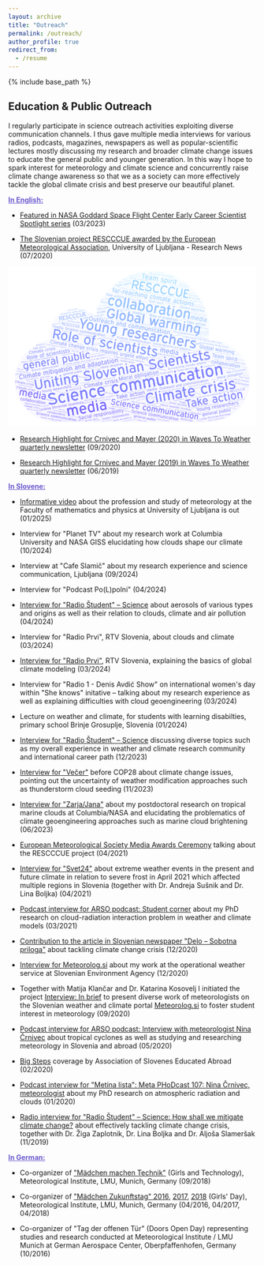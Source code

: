 ```yaml
---
layout: archive
title: "Outreach"
permalink: /outreach/
author_profile: true
redirect_from:
  - /resume
---
```


{% include base_path %}

## Education & Public Outreach

I regularly participate in science outreach activities exploiting diverse communication channels. I thus gave multiple media interviews for various radios, podcasts, magazines, newspapers as well as popular-scientific lectures mostly discussing my research and broader climate change issues to educate the general public and younger generation. In this way I hope to spark interest for meteorology and climate science and concurrently raise climate change awareness so that we as a society can more effectively tackle the global climate crisis and best preserve our beautiful planet.

<b><font color="slateblue"><u>In English:</u></font></b> 

* [Featured in NASA Goddard Space Flight Center Early Career Scientist Spotlight series](https://science.gsfc.nasa.gov/600/ECSS/Nina-Crnivec.html) (03/2023)<br/>

* [The Slovenian project RESCCCUE awarded by the European Meteorological Association](https://www.uni-lj.si/research_and_development/research_news/interdisciplinary_research/2020070315391882/the_slovenian_project_rescccue_awarded_by_the_european_meteorological_association/), University of Ljubljana - Research News (07/2020)

![RESCCCUE Word Art](/images/RESCCCUE_WordArt.png)

* [Research Highlight for Crnivec and Mayer (2020) in Waves To Weather quarterly newsletter](https://www.wavestoweather.de/communication/dissemination-activities/publications/quarterly_newsletter/2020/w2w_newsletter_q3_2020.pdf) (09/2020)<br/>

* [Research Highlight for Crnivec and Mayer (2019) in Waves To Weather quarterly newsletter](https://www.wavestoweather.de/communication/dissemination-activities/publications/quarterly_newsletter/2019/w2w_newsletter_q2_20191.pdf) (06/2019)<br/>

<b><font color="slateblue"><u>In Slovene:</u></font></b> 

* [Informative video](https://www.youtube.com/watch?v=QwUcm7ND3C8&t=27s) about the profession and study of meteorology at the Faculty of mathematics and physics at University of Ljubljana is out (01/2025)

* Interview for "Planet TV" about my research work at Columbia University and NASA GISS elucidating how clouds shape our climate (10/2024)

* Interview at "Cafe Slamič" about my research experience and science communication, Ljubljana (09/2024)
  
* Interview for "Podcast Po(L)polni" (04/2024)

* [Interview for "Radio Študent" – Science](https://radiostudent.si/znanost/arso/aerso) about aerosols of various types and origins as well as their relation to clouds, climate and air pollution (04/2024)

* Interview for "Radio Prvi", RTV Slovenia, about clouds and climate (03/2024)

* [Interview for "Radio Prvi"](https://prvi.rtvslo.si/podkast/jutranja-vremenska-fronta/173251595/175031771), RTV Slovenia, explaining the basics of global climate modeling (03/2024)
  
* Interview for "Radio 1 - Denis Avdić Show" on international women's day within "She knows" initative – talking about my research experience as well as explaining difficulties with cloud geoengineering (03/2024)

* Lecture on weather and climate, for students with learning disabilties, primary school Brinje Grosuplje, Slovenia (01/2024)

* [Interview for "Radio Študent" – Science](https://radiostudent.si/znanost/odprti-termin-za-znanost/nocni-program-znanstvene-redakcije-0) discussing diverse topics such as my overall experience in weather and climate research community and international career path (12/2023)

* [Interview for "Večer"](https://vecer.com/slovenija/resevanje-sveta-pred-podnebnim-zlomom-lahko-clovek-spreminja-vreme-in-podnebje-10344702) before COP28 about climate change issues, pointing out the uncertainty of weather modification approaches such as thunderstorm cloud seeding (11/2023)

* [Interview for "Zarja/Jana"](https://novice.svet24.si/revija/jana/clanek/zgodbe/649140df5a399/kako-naredis-oblak) about my postdoctoral research on tropical marine clouds at Columbia/NASA and elucidating the problematics of climate geoengineering approaches such as marine cloud brightening (06/2023)

* [European Meteorological Society Media Awards Ceremony](https://www.youtube.com/watch?v=3taZqPIbZh4) talking about the RESCCCUE project (04/2021)

* [Interview for "Svet24"](https://novice.svet24.si/clanek/novice/slovenija/6073055dc2e54/najvec-skode-bodo-utrpeli-slovenski-sadjarji-vinogradniki-in-cebelarji) about extreme weather events in the present and future climate in relation to severe frost in April 2021 which affected multiple regions in Slovenia (together with Dr. Andreja Sušnik and Dr. Lina Boljka) (04/2021)

* [Podcast interview for ARSO podcast: Student corner](https://meteo.arso.gov.si/uploads/probase/www/fproduct/media/sl/podcast/podcast_20210317_ep057.mp3) about my PhD research on cloud-radiation interaction problem in weather and climate models (03/2021)

* [Contribution to the article in Slovenian newspaper "Delo – Sobotna priloga"](https://www.delo.si/sobotna-priloga/razglednice-z-vroce-strani-alp/) about tackling climate change crisis (12/2020)

* [Interview for Meteorolog.si](https://meteorolog.si/index.php/2020/12/18/nina-crnivec/) about my work at the operational weather service at Slovenian Environment Agency (12/2020)

* Together with Matija Klančar and Dr. Katarina Kosovelj I initiated the project [Interview: In brief](http://meteorolog.si/index.php/2020/09/15/napovednik-intervjuji-na-kratko/) to present diverse work of meteorologists on the Slovenian weather and climate portal [Meteorolog.si](http://meteorolog.si/) to foster student interest in meteorology (09/2020)

* [Podcast interview for ARSO podcast: Interview with meteorologist Nina Črnivec](http://www.meteo.si/uploads/probase/www/fproduct/media/sl/podcast/podcast_20200520_ep040.mp3) about tropical cyclones as well as studying and researching meteorology in Slovenia and abroad (05/2020)

* [Big Steps](https://www.facebook.com/dvtis/photos/a.1017215245070418/1956902154435051/?type=3&theater) coverage by Association of Slovenes Educated Abroad (02/2020)

* [Podcast interview for "Metina lista": Meta PHoDcast 107: Nina Črnivec, meteorologist](https://metinalista.si/meta-phodcast-107-nina-crnivec-meteorologinja/) about my PhD research on atmospheric radiation and clouds (01/2020)

* [Radio interview for "Radio Študent" – Science: How shall we mitigate climate change?](https://radiostudent.si/znanost/zr-intervju/kako-bomo-bla%C5%BEili-podnebne-spremembe?fbclid=IwAR2y3n6dfT9tYwNvE19qQpJQxxlx4NXMCNswiruB8Ier-CspBRPHdpXCQM4) about effectively tackling climate change crisis, together with Dr. Žiga Zaplotnik, Dr. Lina Boljka and Dr. Aljoša Slameršak (11/2019)<br/> 

<!---
* Our 'Request of Slovenian researchers to take immediate action on improving the climate change mitigation and adaptation policy' (joint work with [Žiga Zaplotnik](https://zaplotnik.github.io/), [Lina Boljka](https://lina-boljka.github.io/) and [Aljoša Slameršak](https://ictaweb.uab.cat/personal_detail.php?id=4088)) has received extensive media coverage (11-12/2019):
> - **RTV-SLO (MMC):** [Znanstveniki: Slovenija ne kaže pripravljenosti, da bi se na podnebne spremembe odločno odzvala](https://www.rtvslo.si/okolje/novice/znanstveniki-slovenija-ne-kaze-pripravljenosti-da-bi-se-na-podnebne-spremembe-odlocno-odzvala/504612?fbclid=IwAR2Px1cLtDykMJxNszkG6MI1QDOM2LneGWqK70LchAvEST9RBr_VWVjM-7Y)<br/> 
> - **24 ur:** [Odprto pismo: Podnebne spremembe ogrožajo življenja več kot milijarde ljudi](https://www.24ur.com/novice/slovenija/razocarani-slovenski-znanstveniki-politiki-se-ne-zavedajo-resnosti-problema.html)<br/> 
> - **Dnevnik:** [Slovenski raziskovalci pozivajo k odločnemu ukrepanju za blaženje podnebnih sprememb](https://www.dnevnik.si/1042913601/slovenija/slovenski-raziskovalci-pozivajo-k-odlocnemu-ukrepanju-za-blazenje-podnebnih-sprememb)<br/> 
> - **Delo in Sobotna priloga:** [Slovenski raziskovalci pozivajo politiko: Sprejmite bolj ambiciozen podnebni načrt!](https://www.delo.si/novice/okolje/slovenski-raziskovalci-pozivajo-politiko-sprejmite-bolj-ambiciozen-podnebni-nacrt-247970.html)<br/>  
> - **STA-Znanost:** [Slovenski raziskovalci pozivajo k odločnemu ukrepanju za blaženje podnebnih sprememb](http://znanost.sta.si/2696264/slovenski-raziskovalci-pozivajo-k-odlocnemu-ukrepanju-za-blazenje-podnebnih-sprememb)<br/> 
> - **Mladina:** [Slovenski znanstveniki o podnebnih spremembah: Naša moralna in etična dolžnost je pozvati k ukrepanju](https://www.mladina.si/194097/slovenski-znanstveniki-o-podnebnih-spremembah-nasa-moralna-in-eticna-dolznost-je-pozvati-k-ukr/)<br/>  
> - **Večer:** [Znanstveniki pozivajo vlado, državni zbor in državni svet: "Ukrepajte!"](https://www.vecer.com/znanstveniki-pozivajo-vlado-drzavni-zbor-in-drzavni-svet-ukrepajte-10089051)<br/> 
> - **Slovenske novice:** [Grožnje Pahorju in Šarcu: pred Slovenijo katastrofalne spremembe](https://www.slovenskenovice.si/novice/slovenija/clanek/groznje-pahorju-in-sarcu-pred-slovenijo-katastrofalne-spremembe-247919)<br/>  
> - **Finance:** [Slovenski raziskovalci: vlada naj vključi podnebno problematiko v obvezen šolski program](https://oe.finance.si/8954794)<br/> 
> - **Politiks:** [Slovenski raziskovalci pozivajo k odločnemu ukrepanju za blaženje podnebnih sprememb](http://www.politikis.si/2019/11/slovenski-raziskovalci-pozivajo-k-odlocnemu-ukrepanju-za-blazenje-podnebnih-sprememb/)<br/> 
> - **TIMES.si:** [Slovenski raziskovalci: vlada naj vključi podnebno problematiko v obvezen šolski program](http://www.times.si/slovenija/slovenski-raziskovalci-vlada-naj-vkljuci-podnebno-problematiko-v-obvezen-solski-program--8eab3057b4f399f34eedc14a0423913804034be6.html)<br/> 
> - **Meteorolog.si** (November): [Podnebne spremembe – Odprto pismo](http://meteorolog.si/index.php/2019/11/11/podnebne-spremembe-odprto-pismo/)<br/> 
> - **Meteorolog.si** (December): [Odzivi na Zahtevo slovenskih raziskovalcev za sprejetje takojšnjih ukrepov za blaženje podnebnih sprememb in prilagajanje nanje](http://meteorolog.si/index.php/2019/12/13/odzivi-na-zahtevo-slovenskih-raziskovalcev-za-sprejetje-takojsnjih-ukrepov-za-blazenje-podnebnih-sprememb-in-prilagajanje-nanje/)<br/> 
> - **Zeleni Genij:** [Odprto pismo: Podnebne spremembe ogrožajo življenja več kot milijarde ljudi](https://zelenigenij.24ur.com/odprto-pismo-podnebne-spremembe-ogrozajo-zivljenja-vec-kot-milijarde-ljudi.html)<br/> 
> - **Kvardakadabra:** [Zahteva slovenskih znanstvenikov za sprejetje takojšnjih ukrepov  za blaženje podnebnih sprememb in prilagajanje nanje](https://www.scribd.com/document/434444707/Zahteva-slovenskih-znanstvenikov-za-sprejetje-takoj%C5%A1njih-ukrepov-za-bla%C5%BEenje-podnebnih-sprememb-in-prilagajanje-nanje?fbclid=IwAR07Noqc0WUfEeGxoe44hf0LuPNbSMlc3NKxCK9OCj7hNXaymeyW7ozgUGg)<br/> 
> - **Metropolitan:** [120 slovenskih strokovnjakov za odločno ukrepanje pri blaženju podnebnih sprememb](https://www.metropolitan.si/aktualno/120-slovenskih-strokovnjakov-za-odlocno-ukrepanje-pri-blazenju-podnebnih-sprememb/)<br/> 
> - **Hudo:** [Zaskrbljeni slovenski raziskovalci državo pozivajo k sprejetju takojšnjih ukrepov za blaženje podnebnih sprememb in prilagajanju nanje](https://hudo.com/si/2019/11/11/zaskrbljeni-slovenski-raziskovalci-drzavo-pozivajo-k-sprejetju-takojsnjih-ukrepov-za-blazenje-podnebnih-sprememb-prilagajanju-nanje/)<br/> 
> - **Svet24:** [Slovenija ne kaže pripravljenosti, da bi se na grožnjo podnebnih sprememb odzvala z odločnimi ukrepi](https://novice.svet24.si/clanek/novice/svet/5df8e1f62d92a/slovenija-ne-kaze-pripravljenosti-da-bi-se-na-groznjo-podnebnih-sprememb-odzvala-z-odlocnimi-ukrepi)<br/> 
> - **Zarja/Jana** (November): [Smo pozabili? Ljudje umirajo!](https://revijazarja.si/clanek/ljudje/5dd2bb059e1b5/smo-pozabili-ljudje-umirajo)<br/> 
> - **Zarja/Jana** (December): [Smo v usodnem času za človeštvo](https://revijazarja.si/clanek/zgodbe/5dee3441f3ac2/smo-v-usodnem-casu-za-clovestvo)<br/> 
> - **ARSO podcast:** [Podnebne spremembe - ukrepajmo zdaj!](https://meteo.arso.gov.si/uploads/probase/www/fproduct/media/sl/podcast/podcast_20191204_ep027.mp3)<br/> 
> - **Radio Študent:** [Kako bomo blažili podnebne spremembe?](https://radiostudent.si/znanost/zr-intervju/kako-bomo-bla%C5%BEili-podnebne-spremembe)<br/> 
> - **Radio Rai Furlanija Julijska Krajina:** [Poziv politikom in odločevalcem v Sloveniji za blažitev podnebnih sprememb na podubo štirih mladih slovenskih znanstvenikov (Hevreka del 18/11/2019)](http://www.rai.it/dl/portali/site/articolo/ContentItem-99a019aa-ca1e-4865-b5e0-bc047ac1bab4.html)<br/> 
  Mentioned also in:
> - **Frekvenca X - Val 202** (01/2020): [Stopinja in pol 1/4: Ko narava ni več naravna](https://val202.rtvslo.si/2019/12/frekvenca-x-177/)<br/> 
> - **Metina lista** (01/2020): [Meta PHoDcast 107: Nina Črnivec, meteorologinja](https://metinalista.si/meta-phodcast-107-nina-crnivec-meteorologinja/)<br/> 
> - **RTV-SLO (Dnevnik)** (01/2020): [Neizkoriščen sklad za podnebne spremembe](https://4d.rtvslo.si/arhiv/dnevnik/174665542/00:00:00)<br/> 
-->

<b><font color="slateblue"><u>In German:</u></font></b> 

* Co-organizer of ["Mädchen machen Technik"](https://www.wavestoweather.de/equal_opportunity/activities/maedchenmachentechnik2018/index.html) (Girls and Technology), Meteorological Institute, LMU, Munich, Germany (09/2018)<br/>

* Co-organizer of ["Mädchen Zukunftstag" 2016](https://www.wavestoweather.de/equal_opportunity/activities/girls_day_2016/index.html), [2017](https://www.wavestoweather.de/equal_opportunity/activities/girls_day_2017/index.html), [2018](https://www.wavestoweather.de/equal_opportunity/activities/girlsday-2018/index.html) (Girls' Day), Meteorological Institute, LMU, Munich, Germany (04/2016, 04/2017, 04/2018)<br/>

* Co-organizer of "Tag der offenen Tür" (Doors Open Day) representing studies and research conducted at Meteorological Institute / LMU Munich at German Aerospace Center, Oberpfaffenhofen, Germany (10/2016)








